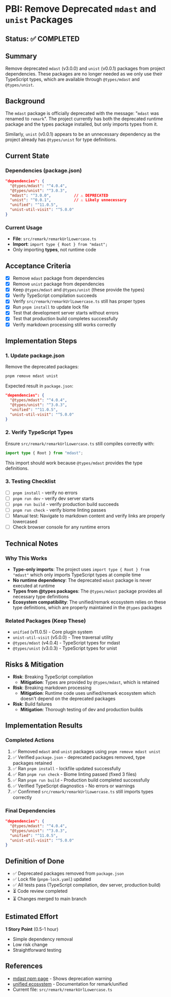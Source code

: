 # PBI: Remove Deprecated `mdast` and `unist` Packages

## Status: ✅ COMPLETED

## Summary
Remove deprecated `mdast` (v3.0.0) and `unist` (v0.0.1) packages from project dependencies. These packages are no longer needed as we only use their TypeScript types, which are available through `@types/mdast` and `@types/unist`.

## Background
The `mdast` package is officially deprecated with the message: "`mdast` was renamed to `remark`". The project currently has both the deprecated runtime package and the types package installed, but only imports types from it.

Similarly, `unist` (v0.0.1) appears to be an unnecessary dependency as the project already has `@types/unist` for type definitions.

## Current State
### Dependencies (package.json)
```json
"dependencies": {
  "@types/mdast": "^4.0.4",
  "@types/unist": "^3.0.3",
  "mdast": "^3.0.0",          // ⚠️ DEPRECATED
  "unist": "^0.0.1",          // ⚠️ Likely unnecessary
  "unified": "^11.0.5",
  "unist-util-visit": "^5.0.0"
}
```

### Current Usage
- **File**: `src/remark/remarkUrlLowercase.ts`
- **Import**: `import type { Root } from "mdast";`
- Only importing **types**, not runtime code

## Acceptance Criteria
- [x] Remove `mdast` package from dependencies
- [x] Remove `unist` package from dependencies
- [x] Keep `@types/mdast` and `@types/unist` (these provide the types)
- [x] Verify TypeScript compilation succeeds
- [x] Verify `src/remark/remarkUrlLowercase.ts` still has proper types
- [x] Run `pnpm install` to update lock file
- [x] Test that development server starts without errors
- [x] Test that production build completes successfully
- [x] Verify markdown processing still works correctly

## Implementation Steps

### 1. Update package.json
Remove the deprecated packages:
```bash
pnpm remove mdast unist
```

Expected result in `package.json`:
```json
"dependencies": {
  "@types/mdast": "^4.0.4",
  "@types/unist": "^3.0.3",
  "unified": "^11.0.5",
  "unist-util-visit": "^5.0.0"
}
```

### 2. Verify TypeScript Types
Ensure `src/remark/remarkUrlLowercase.ts` still compiles correctly with:
```typescript
import type { Root } from "mdast";
```

This import should work because `@types/mdast` provides the type definitions.

### 3. Testing Checklist
- [ ] `pnpm install` - verify no errors
- [ ] `pnpm run dev` - verify dev server starts
- [ ] `pnpm run build` - verify production build succeeds
- [ ] `pnpm run check` - verify biome linting passes
- [ ] Manual test: Navigate to markdown content and verify links are properly lowercased
- [ ] Check browser console for any runtime errors

## Technical Notes

### Why This Works
- **Type-only imports**: The project uses `import type { Root } from "mdast"` which only imports TypeScript types at compile time
- **No runtime dependency**: The deprecated `mdast` package is never executed at runtime
- **Types from @types packages**: The `@types/mdast` package provides all necessary type definitions
- **Ecosystem compatibility**: The unified/remark ecosystem relies on these type definitions, which are properly maintained in the `@types` packages

### Related Packages (Keep These)
- `unified` (v11.0.5) - Core plugin system
- `unist-util-visit` (v5.0.0) - Tree traversal utility
- `@types/mdast` (v4.0.4) - TypeScript types for mdast
- `@types/unist` (v3.0.3) - TypeScript types for unist

## Risks & Mitigation
- **Risk**: Breaking TypeScript compilation
  - **Mitigation**: Types are provided by `@types/mdast`, which is retained
- **Risk**: Breaking markdown processing
  - **Mitigation**: Runtime code uses unified/remark ecosystem which doesn't depend on the deprecated packages
- **Risk**: Build failures
  - **Mitigation**: Thorough testing of dev and production builds

## Implementation Results

### Completed Actions
1. ✅ Removed `mdast` and `unist` packages using `pnpm remove mdast unist`
2. ✅ Verified `package.json` - deprecated packages removed, type packages retained
3. ✅ Ran `pnpm install` - lockfile updated successfully
4. ✅ Ran `pnpm run check` - Biome linting passed (fixed 3 files)
5. ✅ Ran `pnpm run build` - Production build completed successfully
6. ✅ Verified TypeScript diagnostics - No errors or warnings
7. ✅ Confirmed `src/remark/remarkUrlLowercase.ts` still imports types correctly

### Final Dependencies
```json
"dependencies": {
  "@types/mdast": "^4.0.4",
  "@types/unist": "^3.0.3",
  "unified": "^11.0.5",
  "unist-util-visit": "^5.0.0"
}
```

## Definition of Done
- ✅ Deprecated packages removed from `package.json`
- ✅ Lock file (`pnpm-lock.yaml`) updated
- ✅ All tests pass (TypeScript compilation, dev server, production build)
- ⏳ Code review completed
- ⏳ Changes merged to main branch

## Estimated Effort
**1 Story Point** (0.5-1 hour)
- Simple dependency removal
- Low risk change
- Straightforward testing

## References
- [mdast npm page](https://www.npmjs.com/package/mdast) - Shows deprecation warning
- [unified ecosystem](https://unifiedjs.com/) - Documentation for remark/unified
- Current file: `src/remark/remarkUrlLowercase.ts`
